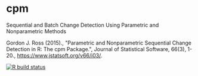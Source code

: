 # cpm

Sequential and Batch Change Detection Using Parametric and Nonparametric Methods


Gordon J. Ross (2015)., "Parametric and Nonparametric Sequential Change Detection in R: The cpm Package.", Journal of Statistical Software, 66(3), 1-20., https://www.jstatsoft.org/v66/i03/.


[![R build status](https://github.com/Quentin62/cpm/workflows/R-CMD-check/badge.svg)](https://github.com/Quentin62/cpm/actions)
